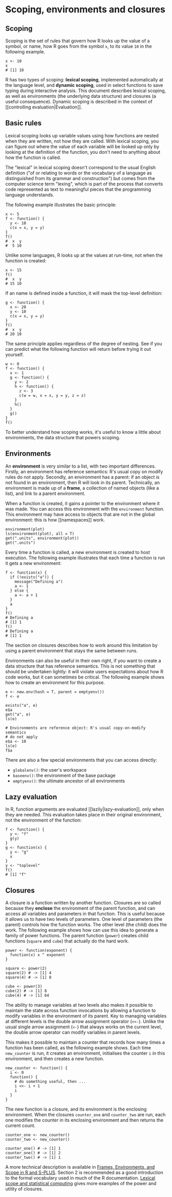 # Scoping, environments and closures

## Scoping

Scoping is the set of rules that govern how R looks up the value of a symbol, or name, how R goes from the symbol `x`, to its value `10` in the following example.

    x <- 10
    x
    # [1] 10

R has two types of scoping: __lexical scoping__, implemented automatically at the language level, and __dynamic scoping__, used in select functions to save typing during interactive analysis. This document describes lexical scoping, as well as environments (the underlying data structure) and closures (a useful consequence). Dynamic scoping is described in the context of [[controlling evaluation|Evaluation]].

## Basic rules

Lexical scoping looks up variable values using how functions are nested when they are written, not how they are called. With lexical scoping, you can figure out where the value of each variable will be looked up only by looking at the definition of the function, you don't need to anything about how the function is called.

The "lexical" in lexical scoping doesn't correspond to the usual English definition ("of or relating to words or the vocabulary of a language as distinguished from its grammar and construction") but comes from the computer science term "lexing", which is part of the process that converts code represented as text to meaningful pieces that the programming language understands.

The following example illustrates the basic principle:

    x <- 5
    f <- function() { 
      y <- 10
      c(x = x, y = y)
    }
    f()
    #  x  y 
    #  5 10

Unlike some languages, R looks up at the values at run-time, not when the function is created:

    x <- 15
    f()
    #  x  y 
    # 15 10

If an name is defined inside a function, it will mask the top-level definition:

    g <- function() { 
      x <- 20
      y <- 10
      c(x = x, y = y)
    }
    f()
    #  x  y 
    # 20 10

The same principle applies regardless of the degree of nesting. See if you can predict what the following function will return before trying it out yourself.

    w <- 0
    f <- function() {
      x <- 1
      g <- function() {
        y <- 2
        h <- function() {
          z <- 3
          c(w = w, x = x, y = y, z = z)
        }
        h()
      }
      g()
    }
    f()

To better understand how scoping works, it's useful to know a little about environments, the data structure that powers scoping.

## Environments

An __environment__ is very similar to a list, with two important differences. Firstly, an environment has reference semantics: R's usual copy on modify rules do not apply. Secondly, an environment has a parent: if an object is not found in an environment, then R will look in its parent. Technically, an environment is made up of a __frame__, a collection of named objects (like a list), and link to a parent environment.

When a function is created, it gains a pointer to the environment where it was made. You can access this environment with the `environment` function. This environment may have access to objects that are not in the global environment: this is how [[namespaces]] work.

    environment(plot)
    ls(environment(plot), all = T)
    get(".units", environment(plot))
    get(".units")

Every time a function is called, a new environment is created to host execution. The following example illustrates that each time a function is run it gets a new environment:

    f <- function(x) {
      if (!exists("a")) {
        message("Defining a")
        a <- 1
      } else {
        a <- a + 1 
      }
      a
    }
    f()
    # Defining a
    # [1] 1
    f()
    # Defining a
    # [1] 1

The section on closures describes how to work around this limitation by using a parent environment that stays the same between runs.

Environments can also be useful in their own right, if you want to create a data structure that has reference semantics. This is not something that should be undertaken lightly: it will violate users expectations about how R code works, but it can sometimes be critical. The following example shows how to create an environment for this purpose.

    e <- new.env(hash = T, parent = emptyenv())
    f <- e

    exists("a", e)
    e$a
    get("a", e)
    ls(e)

    # Environments are reference object: R's usual copy-on-modify semantics
    # do not apply
    e$a <- 10
    ls(e)
    f$a

There are also a few special environments that you can access directly:

  * `globalenv()`: the user's workspace
  * `baseenv()`: the environment of the base package
  * `emptyenv()`: the ultimate ancestor of all environments

## Lazy evaluation

In R, function arguments are evaluated [[lazily|lazy-evaluation]], only when they are needed. This evaluation takes place in their original environment, not the environment of the function:

    f <- function() {
      y <- "f"
      g(y)
    }    
    g <- function(x) {
      y <- "g"
      x
    }
    y <- "toplevel"
    f()
    # [1] "f"

## Closures 

A closure is a function written by another function. Closures are so called because they __enclose__ the environment of the parent function, and can access all variables and parameters in that function. This is useful because it allows us to have two levels of parameters. One level of parameters (the parent) controls how the function works. The other level (the child) does the work. The following example shows how can use this idea to generate a family of power functions. The parent function (`power`) creates child functions (`square` and `cube`) that actually do the hard work.

    power <- function(exponent) {
      function(x) x ^ exponent
    }

    square <- power(2)
    square(2) # -> [1] 4
    square(4) # -> [1] 8

    cube <- power(3)
    cube(2) # -> [1] 8
    cube(4) # -> [1] 64

The ability to manage variables at two levels also makes it possible to maintain the state across function invocations by allowing a function to modify variables in the environment of its parent. Key to managing variables at different levels is the double arrow assignment operator (`<<-`). Unlike the usual single arrow assignment (`<-`) that always works on the current level, the double arrow operator can modify variables in parent levels.

This makes it possible to maintain a counter that records how many times a function has been called, as the following example shows. Each time `new_counter` is run, it creates an environment, initialises the counter `i` in this environment, and then creates a new function.

    new_counter <- function() {
      i <- 0
      function() {
        # do something useful, then ...
        i <<- i + 1
        i
      }
    }

The new function is a closure, and its environment is the enclosing environment. When the closures `counter_one` and `counter_two` are run, each one modifies the counter in its enclosing environment and then returns the current count.  

    counter_one <- new_counter()
    counter_two <- new_counter()

    counter_one() # -> [1] 1
    counter_one() # -> [1] 2
    counter_two() # -> [1] 1

A more technical description is available in [Frames, Environments, and Scope in R and S-PLUS](http://cran.r-project.org/doc/contrib/Fox-Companion/appendix-scope.pdf). Section 2 is recommended as a good introduction to the formal vocabulary used in much of the R documentation. [Lexical scope and statistical computing](http://www.stat.auckland.ac.nz/~ihaka/downloads/lexical.pdf) gives more examples of the power and utility of closures.